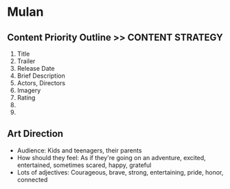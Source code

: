 # Mulan

## Content Priority Outline >> CONTENT STRATEGY 

1. Title
2. Trailer
3. Release Date
4. Brief Description
5. Actors, Directors
6. Imagery
7. Rating 
8. 
9. 


## Art Direction

* Audience: Kids and teenagers, their parents 
* How should they feel: As if they're going on an adventure, excited, entertained, sometimes scared, happy, grateful  
* Lots of adjectives: Courageous, brave, strong, entertaining, pride, honor, connected

